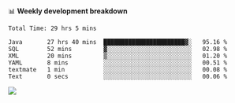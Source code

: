 

📊 **Weekly development breakdown**
<!--START_SECTION:waka-->

```text
Total Time: 29 hrs 5 mins

Java       27 hrs 40 mins  ███████████████████████▓░   95.16 %
SQL        52 mins         ▓░░░░░░░░░░░░░░░░░░░░░░░░   02.98 %
XML        20 mins         ▒░░░░░░░░░░░░░░░░░░░░░░░░   01.20 %
YAML       8 mins          ░░░░░░░░░░░░░░░░░░░░░░░░░   00.51 %
textmate   1 min           ░░░░░░░░░░░░░░░░░░░░░░░░░   00.08 %
Text       0 secs          ░░░░░░░░░░░░░░░░░░░░░░░░░   00.06 %
```

<!--END_SECTION:waka-->

<p align="left" dir="auto">
  <a href="#">
    <img src="https://github-readme-stats.vercel.app/api?username=JiHongYuan&show_icons=true&inc">
  </a>
</p>
